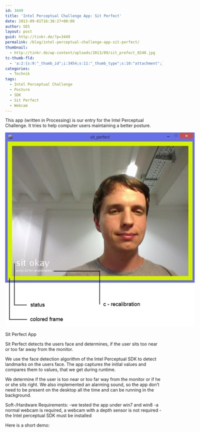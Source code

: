 ```yaml
---
id: 3449
title: 'Intel Perceptual Challenge App: Sit Perfect'
date: 2013-09-01T16:38:27+00:00
author: SES
layout: post
guid: http://tinkr.de/?p=3449
permalink: /blog/intel-perceptual-challenge-app-sit-perfect/
thumbnail:
  - http://tinkr.de/wp-content/uploads/2013/09/sit_prefect_0240.jpg
tc-thumb-fld:
  - 'a:2:{s:9:"_thumb_id";i:3454;s:11:"_thumb_type";s:10:"attachment";}'
categories:
  - Technik
tags:
  - Intel Perceptual Challenge
  - Posture
  - SDK
  - Sit Perfect
  - Webcam
---
```

This app (written in Processing) is our entry for the Intel Perceptual Challenge. It tries to help computer users maintaining a better posture.

<div id="attachment_3454" style="width: 616px" >
  <img aria-describedby="caption-attachment-3454" loading="lazy" src="/assets/2013/09/sit_prefect_06061.jpg" alt="Sit Perfect App"    />

  <p id="caption-attachment-3454" >
    Sit Perfect App
  </p>
</div>

Sit Perfect detects the users face and determines, if the user sits too near or too far away from the monitor.

We use the face detection algorithm of the Intel Perceptual SDK to detect landmarks on the users face. The app captures the initial values and compares them to values, that we get during runtime.

We determine if the user is too near or too far way from the monitor or if he or she sits right.
We also implemented an alarming sound, so the app don&#8217;t need to be present on the desktop all the time and can be running in the background.

Soft-/Hardware Requirements:
-we tested the app under win7 and win8
-a normal webcam is required, a webcam with a depth sensor is not required
-the Intel perceptual SDK must be installed

Here is a short demo:
